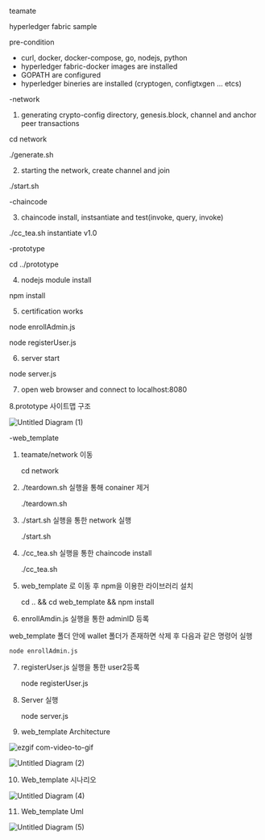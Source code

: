 teamate

hyperledger fabric sample

pre-condition

- curl, docker, docker-compose, go, nodejs, python 
- hyperledger fabric-docker images are installed
- GOPATH are configured
- hyperledger bineries are installed (cryptogen, configtxgen ... etcs)

-network

1. generating crypto-config directory, genesis.block, channel and anchor peer transactions

cd network

./generate.sh

2. starting the network, create channel and join

./start.sh

-chaincode

3. chaincode install, instsantiate and test(invoke, query, invoke)

./cc_tea.sh instantiate v1.0

-prototype

cd ../prototype

4. nodejs module install

npm install

5. certification works

node enrollAdmin.js

node registerUser.js

6. server start

node server.js

7. open web browser and connect to localhost:8080



8.prototype 사이트맵 구조

![Untitled Diagram (1)](https://user-images.githubusercontent.com/65533485/89747292-20c95a00-daf9-11ea-91ca-2ea172024136.png)

-web_template

1. teamate/network 이동

    cd network



2. ./teardown.sh 실행을 통해 conainer 제거

    ./teardown.sh



3. ./start.sh 실행을 통한 network 실행 

    ./start.sh



4. ./cc_tea.sh 실행을 통한 chaincode install

    ./cc_tea.sh 



5. web_template 로 이동 후 npm을 이용한 라이브러리 설치

    cd .. && cd web_template && npm install



6. enrollAmdin.js 실행을 통한 adminID 등록

web_template 폴더 안에 wallet 폴더가 존재하면 삭제 후 다음과 같은 명령어 실행

    node enrollAdmin.js



7. registerUser.js 실행을 통한 user2등록

    node registerUser.js



8. Server 실행

    node server.js



9. web_template Architecture

![ezgif com-video-to-gif](https://user-images.githubusercontent.com/65533485/89754661-becc1d00-db17-11ea-8346-12d509a9de1b.gif)

![Untitled Diagram (2)](https://user-images.githubusercontent.com/65533485/89754218-f89c2400-db15-11ea-8a29-7243e924522f.png)

10. Web_template 시나리오

![Untitled Diagram (4)](https://user-images.githubusercontent.com/65533485/89756352-3486b780-db1d-11ea-8f21-34551fc01096.png)

11. Web_template Uml

![Untitled Diagram (5)](https://user-images.githubusercontent.com/65533485/89759170-841cb180-db24-11ea-8fca-51d62aad2087.png)
